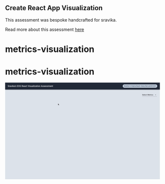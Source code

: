 ## Create React App Visualization

This assessment was bespoke handcrafted for sravika.

Read more about this assessment [here](https://react.eogresources.com)
# metrics-visualization

# metrics-visualization




![](demo.gif)
